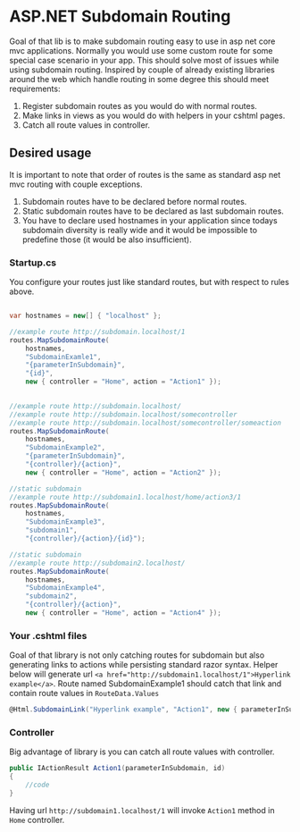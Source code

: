 # ASP.NET Subdomain Routing
Goal of that lib is to make subdomain routing easy to use in asp net core mvc applications. Normally you would use some custom route for some special case scenario in your app. This should solve most of issues while using subdomain routing. Inspired by couple of already existing libraries around the web which handle routing in some degree this should meet requirements:

1. Register subdomain routes as you would do with normal routes.
2. Make links in views as you would do with helpers in your cshtml pages.
3. Catch all route values in controller.

## Desired usage
It is important to note that order of routes is the same as standard asp net mvc routing with couple exceptions.

1. Subdomain routes have to be declared before normal routes.
2. Static subdomain routes have to be declared as last subdomain routes.
3. You have to declare used hostnames in your application since todays subdomain diversity is really wide and it would be impossible to predefine those (it would be also insufficient).
### Startup.cs

You configure your routes just like standard routes, but with respect to rules above.
```csharp

var hostnames = new[] { "localhost" };

//example route http://subdomain.localhost/1
routes.MapSubdomainRoute(
    hostnames,
    "SubdomainExamle1",
    "{parameterInSubdomain}",
    "{id}",
    new { controller = "Home", action = "Action1" });

    
//example route http://subdomain.localhost/
//example route http://subdomain.localhost/somecontroller
//example route http://subdomain.localhost/somecontroller/someaction
routes.MapSubdomainRoute(
    hostnames,
    "SubdomainExample2",
    "{parameterInSubdomain}",
    "{controller}/{action}",
    new { controller = "Home", action = "Action2" });

//static subdomain
//example route http://subdomain1.localhost/home/action3/1
routes.MapSubdomainRoute(
    hostnames,
    "SubdomainExample3",
    "subdomain1",
    "{controller}/{action}/{id}");

//static subdomain
//example route http://subdomain2.localhost/
routes.MapSubdomainRoute(
    hostnames,
    "SubdomainExample4",
    "subdomain2",
    "{controller}/{action}",
    new { controller = "Home", action = "Action4" });
```

### Your .cshtml files
Goal of that library is not only catching routes for subdomain but also generating links to actions while persisting standard razor syntax. Helper below will generate url ```<a href="http://subdomain1.localhost/1">Hyperlink example</a>```. Route named SubdomainExample1 should catch that link and contain route values in ```RouteData.Values```
```csharp
@Html.SubdomainLink("Hyperlink example", "Action1", new { parameterInSubdomain = "subdomain1", id ="1" })
```

### Controller
Big  advantage of library is you can catch all route values with controller.
```csharp
public IActionResult Action1(parameterInSubdomain, id)
{
    //code
}
```

Having url ```http://subdomain1.localhost/1``` will invoke ```Action1``` method in ```Home``` controller.